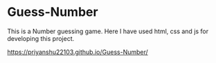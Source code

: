 # Guess-Number

This is a Number guessing game.
Here I have used html, css and js for developing this project.

https://priyanshu22103.github.io/Guess-Number/

